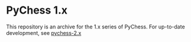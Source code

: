 # PyChess 1.x
This repository is an archive for the 1.x series of PyChess. For up-to-date development, see [pychess-2.x](https://github.com/Ninji2701/pychess-2.x)
